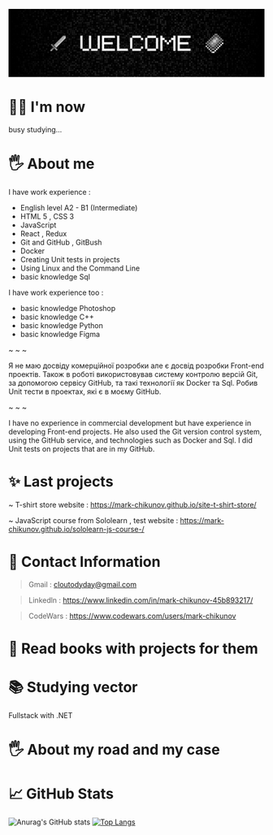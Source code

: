 ![Header](https://github.com/mark-chikunov/mark-chikunov/blob/main/assets/welcome1.jpg)

# 🙋‍♂️ I'm now
   busy studying...
# 🖐️ About me
I have work experience : 
- English level A2 - B1 (Intermediate)
- HTML 5 , CSS 3
- JavaScript
- React , Redux
- Git and GitHub , GitBush
- Docker
- Creating Unit tests in projects
- Using Linux and the Command Line
- basic knowledge Sql

I have work experience too :
- basic knowledge Photoshop 
- basic knowledge C++
- basic knowledge Python
- basic knowledge Figma 
    
~ ~ ~

Я не маю досвіду комерційної розробки але є досвід розробки Front-end проектів. 
Також в роботі використовував систему контролю версій Git, за допомогою сервісу GitHub, та такі технології як Docker та Sql. 
Робив Unit тести в проектах, які є в моєму GitHub.

~ ~ ~  

I have no experience in commercial development but have experience in developing Front-end projects.
He also used the Git version control system, using the GitHub service, and technologies such as Docker and Sql.
I did Unit tests on projects that are in my GitHub.
# ✨ Last projects 
   ~ T-shirt store website : https://mark-chikunov.github.io/site-t-shirt-store/
   
   ~ JavaScript course from Sololearn , test website : https://mark-chikunov.github.io/sololearn-js-course-/
# 🤙 Contact Information
   > Gmail : cloutodyday@gmail.com

   > Linkedln : https://www.linkedin.com/in/mark-chikunov-45b893217/
   
   > CodeWars : https://www.codewars.com/users/mark-chikunov
# 📖 Read books with projects for them
# 📚 Studying vector
   Fullstack with .NET 
# 🖐️ About my road and my case

# 📈 GitHub Stats
![Anurag's GitHub stats](https://github-readme-stats.vercel.app/api?username=mark-chikunov&show_icons=true&theme=dark)
[![Top Langs](https://github-readme-stats.vercel.app/api/top-langs/?username=mark-chikunov&layout=compact&theme=dark)](https://github.com/anuraghazra/github-readme-stats)
